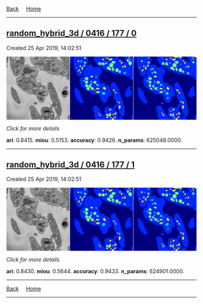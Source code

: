 
[Back](..)&nbsp;&nbsp;&nbsp;&nbsp;&nbsp;[Home](https://leapmanlab.github.io/snapshots)

---

<div class="summary"><a href="0"><h2>random_hybrid_3d / 0416 / 177 / 0</h2></a><p>Created 25 Apr 2019, 14:02:51
</p><a href="0"><img src="0/media/summary.png" align="center"></a><p>
<i>Click for more details</i>
</p></div>

**ari**: 0.8415. **miou**: 0.5153. **accuracy**: 0.9426. **n_params**: 625048.0000. 

---

<div class="summary"><a href="1"><h2>random_hybrid_3d / 0416 / 177 / 1</h2></a><p>Created 25 Apr 2019, 14:02:51
</p><a href="1"><img src="1/media/summary.png" align="center"></a><p>
<i>Click for more details</i>
</p></div>

**ari**: 0.8430. **miou**: 0.5644. **accuracy**: 0.9433. **n_params**: 624901.0000. 

---

[Back](..)&nbsp;&nbsp;&nbsp;&nbsp;&nbsp;[Home](https://leapmanlab.github.io/snapshots)

---